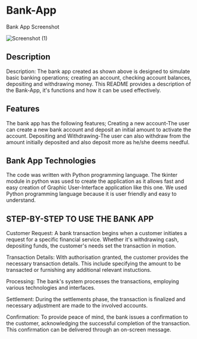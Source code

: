 # Bank-App
Bank App Screenshot

![Screenshot (1)](https://github.com/CMP-114-Champs/Bank-App/assets/130248079/c5fd1491-d264-4840-a09f-26beea99381d)

## Description
Description: The bank app created as shown above is designed to simulate basic banking operations; creating an account, checking account balances, depositing and withdrawing money. This README provides a description of the Bank-App, it's functions and how it can be used effectively. 

## Features
The bank app has the following features; 
Creating a new account-The user can create a new bank account and deposit an initial amount to activate the account.
Depositing and Withdrawing-The user can also withdraw from the amount initially deposited and also deposit more as he/she deems needful.

## Bank App Technologies
The code was written with Python programming language. The tkinter module in python was used to create the application as it allows fast and easy creation of Graphic User-Interface application like this one.
We used Python programming language because it is user friendly and easy to understand.

##  STEP-BY-STEP TO USE THE BANK APP
Customer Request: A bank transaction begins when a customer initiates a request for a specific financial service. Whether it's withdrawing cash, depositing funds, the customer's needs set the transaction in motion.

Transaction Details: With authorisation granted, the customer provides the necessary transaction details. This include specifying the amount to be transacted or furnishing any additional relevant instuctions.

Processing: The bank's system processes the transactions, employing various technologies and interfaces. 

Settlement: During the settlements phase, the transaction is finalized and necessary adjustment are made to the involved accounts.

Confirmation: To provide peace of mind, the bank issues a confirmation to the customer, acknowledging the successful completion of the transaction. This confirmation can be delivered through an on-screen message.



















